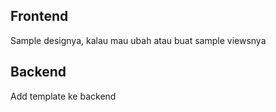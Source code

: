 ## Frontend

Sample designya, kalau mau ubah atau buat sample viewsnya

## Backend 

Add template ke backend